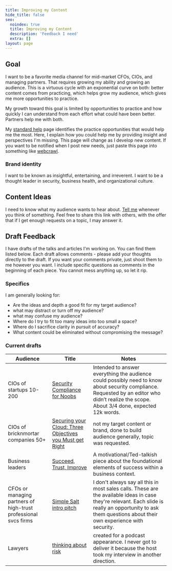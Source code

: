 ```yaml
---
title: Improving my Content
hide_title: false
seo:
  noindex: true
  title: Improving my Content
  description: 'Feedback I need'
  extra: []
layout: page
---
```


## Goal

I want to be a favorite media channel for mid-market CFOs, CIOs, and managing partners. That requires growing my ability and growing an audience. This is a virtuous cycle with an exponential curve on both: better content comes from practicing, which helps grow my audience, which gives me more opportunities to practice.

My growth toward this goal is limited by opportunities to practice and how quickly I can understand from each effort what could have been better.  Partners help me with both.

My [standard help](/help) page identifies the practice opportunities that would help me the most. Here, I explain how you could help me by providing insight and perspectives I'm missing. This page will change as I develop new content. If you want to be notified when I post new needs, just paste this page into something like [webcrawl](https://webcrawl.io).

### Brand identity

I want to be known as insightful, entertaining, and irreverent. I want to be a thought leader in security, business health, and organizational culture. 

## Content Ideas

I need to know what my audience wants to hear about. [Tell me](https://forms.wix.com/f/7064931963936702757) whenever you think of something. Feel free to share this link with others, with the offer that if I get enough requests on a topic, I may answer it.

## Draft Feedback

I have drafts of the talks and articles I'm working on. You can find them listed below. Each draft allows comments - please add your thoughts directly to the draft. If you want your comments private, just shoot them to me however you want. I include specific questions as comments in the beginning of each piece. You cannot mess anything up, so let it rip.

### Specifics

I am generally looking for:

* Are the ideas and depth a good fit for my target audience?
* what may distract or turn off my audience?
* what may confuse my audience?
* Where do I try to fit too many ideas into too small a space?
* Where do I sacrifice clarity in pursuit of accuracy?
* What content could be eliminated without compromising the message?

### Current drafts

| Audience | Title | Notes |
| --- | --- | --- |
| CIOs of startups 10-200 | [Security Compliance for Noobs](https://docs.google.com/document/d/1714mepzNXwlUEAHMirGamPMNynbRrkzdNoy-Mid3iJ8/edit) | Intended to answer everything the audience could possibly need to know about security compliance. Requested by an editor who didn’t realize the scope. About 3/4 done, expected 12k words. |
| CIOs of bricknmortar companies 50+ | [Securing your Cloud: Three Objectives you Must get Right](https://app.yoodli.ai/share/Dw6CZ3sg) | not my target content or brand, done to build audience generally, topic was requested. |
| Business leaders | [Succeed, Trust, Improve](https://share.descript.com/view/j0AHjp834GN) | A motivational/Ted-talkish piece about the foundational elements of success within a business context. |
| CFOs or managing partners of high-trust professional svcs firms | [Simple Salt intro pitch](https://share.descript.com/view/eK61aJt9HXT) | I don't always say all this in most sales calls. These are the available ideas in case they're relevant. Each slide is really an opportunity to ask them questions about their own experience with security. |
| Lawyers | [thinking about risk](https://app.yoodli.ai/share/qJmDWvP8) | created for a podcast appearance. I never got to deliver it because the host took my interview in another direction. |
